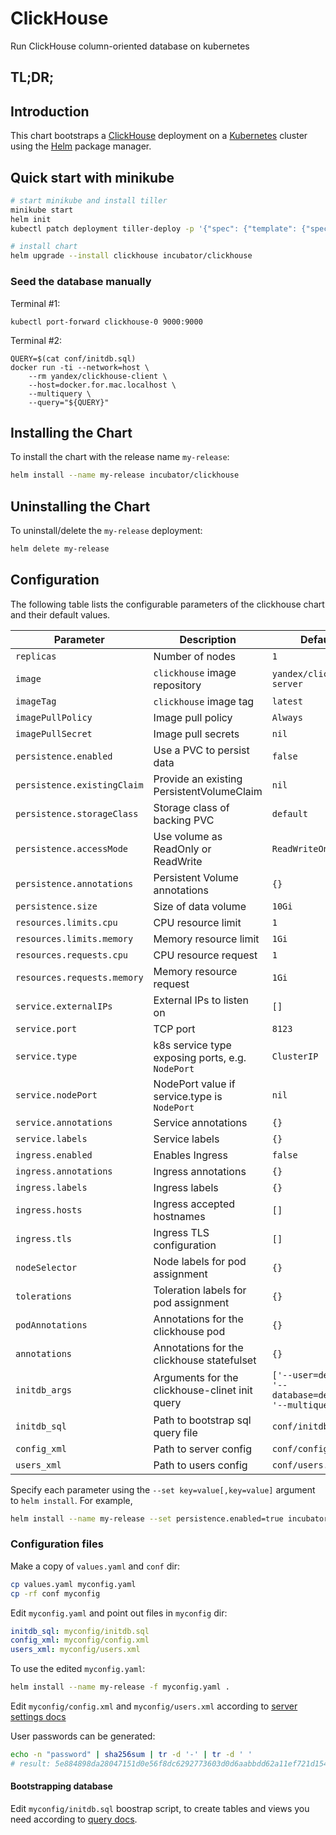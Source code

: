 # ClickHouse

Run ClickHouse column-oriented database on kubernetes

## TL;DR;

## Introduction

This chart bootstraps a [ClickHouse](https://clickhouse.yandex/) deployment on a [Kubernetes](http://kubernetes.io) cluster using the [Helm](https://helm.sh) package manager.

## Quick start with minikube

```bash
# start minikube and install tiller
minikube start
helm init
kubectl patch deployment tiller-deploy -p '{"spec": {"template": {"spec": {"automountServiceAccountToken": true}}}}'

# install chart
helm upgrade --install clickhouse incubator/clickhouse
```

### Seed the database manually
Terminal #1:
```
kubectl port-forward clickhouse-0 9000:9000
```
Terminal #2:
```
QUERY=$(cat conf/initdb.sql)
docker run -ti --network=host \
    --rm yandex/clickhouse-client \
    --host=docker.for.mac.localhost \
    --multiquery \
    --query="${QUERY}"
```

## Installing the Chart

To install the chart with the release name `my-release`:

```bash
helm install --name my-release incubator/clickhouse
```

## Uninstalling the Chart

To uninstall/delete the `my-release` deployment:

```bash
helm delete my-release
```

## Configuration
The following table lists the configurable parameters of the clickhouse chart and their default values.

| Parameter                  | Description                                     | Default                                                    |
| -----------------------    | ---------------------------------------------   | ---------------------------------------------------------- |
| `replicas`                 | Number of nodes                                 | `1`                                                        |
| `image`                    | `clickhouse` image repository                   | `yandex/clickhouse-server`                                 |
| `imageTag`                 | `clickhouse` image tag                          | `latest`                                                   |
| `imagePullPolicy`          | Image pull policy                               | `Always`                                                   |
| `imagePullSecret`          | Image pull secrets                              | `nil`                                                      |
| `persistence.enabled`      | Use a PVC to persist data                       | `false`                                                    |
| `persistence.existingClaim`| Provide an existing PersistentVolumeClaim       | `nil`                                                      |
| `persistence.storageClass` | Storage class of backing PVC                    | `default`                                                  |
| `persistence.accessMode`   | Use volume as ReadOnly or ReadWrite             | `ReadWriteOnce`                                            |
| `persistence.annotations`  | Persistent Volume annotations                   | `{}`                                                       |
| `persistence.size`         | Size of data volume                             | `10Gi`                                                     |
| `resources.limits.cpu`     | CPU resource limit                              | `1`                                                        |
| `resources.limits.memory`  | Memory resource limit                           | `1Gi`                                                      |
| `resources.requests.cpu`   | CPU resource request                            | `1`                                                        |
| `resources.requests.memory`| Memory resource request                         | `1Gi`                                                      |
| `service.externalIPs`      | External IPs to listen on                       | `[]`                                                       |
| `service.port`             | TCP port                                        | `8123`                                                     |
| `service.type`             | k8s service type exposing ports, e.g. `NodePort`| `ClusterIP`                                                |
| `service.nodePort`         | NodePort value if service.type is `NodePort`    | `nil`                                                      |
| `service.annotations`      | Service annotations                             | `{}`                                                       |
| `service.labels`           | Service labels                                  | `{}`                                                       |
| `ingress.enabled`          | Enables Ingress                                 | `false`                                                    |
| `ingress.annotations`      | Ingress annotations                             | `{}`                                                       |
| `ingress.labels`           | Ingress labels                                  | `{}`                                                       |
| `ingress.hosts`            | Ingress accepted hostnames                      | `[]`                                                       |
| `ingress.tls`              | Ingress TLS configuration                       | `[]`                                                       |
| `nodeSelector`             | Node labels for pod assignment                  | `{}`                                                       |
| `tolerations`              | Toleration labels for pod assignment            | `{}`                                                       |
| `podAnnotations`           | Annotations for the clickhouse pod              | `{}`                                                       |
| `annotations`              | Annotations for the clickhouse statefulset      | `{}`                                                       |
| `initdb_args`              | Arguments for the clickhouse-clinet init query  | `['--user=default', '--database=default', '--multiquery']` |
| `initdb_sql`               | Path to bootstrap sql query file                | `conf/initdb.sql`                                          |
| `config_xml`               | Path to server config                           | `conf/config.xml`                                          |
| `users_xml`                | Path to users config                            | `conf/users.xml`                                           |

Specify each parameter using the `--set key=value[,key=value]` argument to `helm install`. For example,

```bash
helm install --name my-release --set persistence.enabled=true incubator/clickhouse
```

### Configuration files
Make a copy of `values.yaml` and `conf` dir:
```bash
cp values.yaml myconfig.yaml
cp -rf conf myconfig
```

Edit `myconfig.yaml` and point out files in `myconfig` dir:
```yaml
initdb_sql: myconfig/initdb.sql
config_xml: myconfig/config.xml
users_xml: myconfig/users.xml
```

To use the edited `myconfig.yaml`:
```bash
helm install --name my-release -f myconfig.yaml .
```

Edit `myconfig/config.xml` and `myconfig/users.xml` according to [server settings docs](https://clickhouse.yandex/docs/en/operations/server_settings/settings/)

User passwords can be generated:
```bash
echo -n "password" | sha256sum | tr -d '-' | tr -d ' '
# result: 5e884898da28047151d0e56f8dc6292773603d0d6aabbdd62a11ef721d1542d8
```

#### Bootstrapping database
Edit `myconfig/initdb.sql` boostrap script, to create tables and views you need according to [query docs](https://clickhouse.yandex/docs/en/query_language/queries/).

